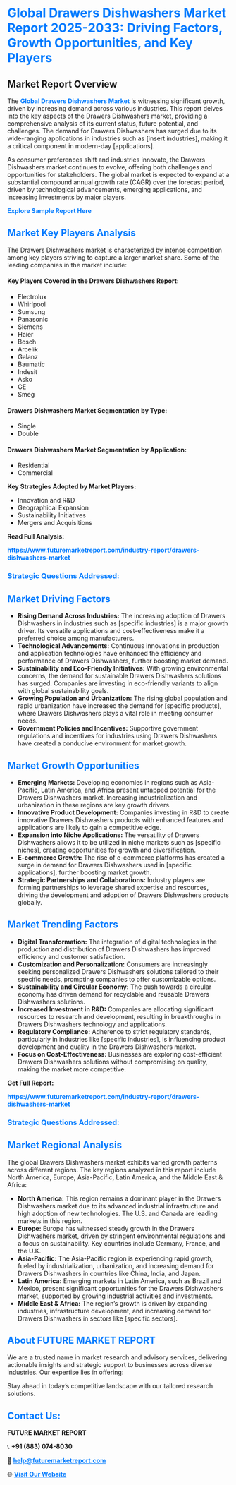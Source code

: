<h1 style="color: #007BFF;">Global Drawers Dishwashers Market Report 2025-2033: Driving Factors, Growth Opportunities, and Key Players</h1>

<section id="overview">
<h2>Market Report Overview</h2>
<p>The <a href="https://www.futuremarketreport.com/industry-report/drawers-dishwashers-market" style="color: #007BFF; text-decoration: none;"><strong>Global Drawers Dishwashers Market</strong></a> is witnessing significant growth, driven by increasing demand across various industries. This report delves into the key aspects of the Drawers Dishwashers market, providing a comprehensive analysis of its current status, future potential, and challenges. The demand for Drawers Dishwashers has surged due to its wide-ranging applications in industries such as [insert industries], making it a critical component in modern-day [applications].</p>
<p>As consumer preferences shift and industries innovate, the Drawers Dishwashers market continues to evolve, offering both challenges and opportunities for stakeholders. The global market is expected to expand at a substantial compound annual growth rate (CAGR) over the forecast period, driven by technological advancements, emerging applications, and increasing investments by major players.</p>
</section>

<section id="overview">
<p><a href="https://www.futuremarketreport.com/request-sample/reportId=40512" style="color: #007BFF; text-decoration: none;"><strong>Explore Sample Report Here</strong></a></p>
</section>

<section id="key-players">
<h2 style="color: #007BFF;">Market Key Players Analysis</h2>
<p>The Drawers Dishwashers market is characterized by intense competition among key players striving to capture a larger market share. Some of the leading companies in the market include:</p>
<h4>Key Players Covered in the Drawers Dishwashers Report:</h4>
<ul><li>Electrolux</li><li>Whirlpool</li><li>Sumsung</li><li>Panasonic</li><li>Siemens</li><li>Haier</li><li>Bosch</li><li>Arcelik</li><li>Galanz</li><li>Baumatic</li><li>Indesit</li><li>Asko</li><li>GE</li><li>Smeg</li></ul>
<h4>Drawers Dishwashers Market Segmentation by Type:</h4>
<ul><li>Single</li><li>Double</li></ul>

<h4>Drawers Dishwashers Market Segmentation by Application:</h4>
<ul><li>Residential</li><li>Commercial</li></ul>
<p><strong>Key Strategies Adopted by Market Players:</strong></p>
<ul>
<li>Innovation and R&D</li>
<li>Geographical Expansion</li>
<li>Sustainability Initiatives</li>
<li>Mergers and Acquisitions</li>
</ul>
</section>

<section>
<p><strong>Read Full Analysis: </strong></p><a href="https://www.futuremarketreport.com/industry-report/drawers-dishwashers-market" style="color: #007BFF; text-decoration: none;"><strong>https://www.futuremarketreport.com/industry-report/drawers-dishwashers-market</strong></a>
<h3 style="color: #007BFF;">Strategic Questions Addressed:</h3>
</section>

<section id="driving-factors">
<h2 style="color: #007BFF;">Market Driving Factors</h2>
<ul>
<li><strong>Rising Demand Across Industries:</strong> The increasing adoption of Drawers Dishwashers in industries such as [specific industries] is a major growth driver. Its versatile applications and cost-effectiveness make it a preferred choice among manufacturers.</li>
<li><strong>Technological Advancements:</strong> Continuous innovations in production and application technologies have enhanced the efficiency and performance of Drawers Dishwashers, further boosting market demand.</li>
<li><strong>Sustainability and Eco-Friendly Initiatives:</strong> With growing environmental concerns, the demand for sustainable Drawers Dishwashers solutions has surged. Companies are investing in eco-friendly variants to align with global sustainability goals.</li>
<li><strong>Growing Population and Urbanization:</strong> The rising global population and rapid urbanization have increased the demand for [specific products], where Drawers Dishwashers plays a vital role in meeting consumer needs.</li>
<li><strong>Government Policies and Incentives:</strong> Supportive government regulations and incentives for industries using Drawers Dishwashers have created a conducive environment for market growth.</li>
</ul>
</section>

<section id="growth-opportunities">
<h2 style="color: #007BFF;">Market Growth Opportunities</h2>
<ul>
<li><strong>Emerging Markets:</strong> Developing economies in regions such as Asia-Pacific, Latin America, and Africa present untapped potential for the Drawers Dishwashers market. Increasing industrialization and urbanization in these regions are key growth drivers.</li>
<li><strong>Innovative Product Development:</strong> Companies investing in R&D to create innovative Drawers Dishwashers products with enhanced features and applications are likely to gain a competitive edge.</li>
<li><strong>Expansion into Niche Applications:</strong> The versatility of Drawers Dishwashers allows it to be utilized in niche markets such as [specific niches], creating opportunities for growth and diversification.</li>
<li><strong>E-commerce Growth:</strong> The rise of e-commerce platforms has created a surge in demand for Drawers Dishwashers used in [specific applications], further boosting market growth.</li>
<li><strong>Strategic Partnerships and Collaborations:</strong> Industry players are forming partnerships to leverage shared expertise and resources, driving the development and adoption of Drawers Dishwashers products globally.</li>
</ul>
</section>

<section id="trending-factors">
<h2 style="color: #007BFF;">Market Trending Factors</h2>
<ul>
<li><strong>Digital Transformation:</strong> The integration of digital technologies in the production and distribution of Drawers Dishwashers has improved efficiency and customer satisfaction.</li>
<li><strong>Customization and Personalization:</strong> Consumers are increasingly seeking personalized Drawers Dishwashers solutions tailored to their specific needs, prompting companies to offer customizable options.</li>
<li><strong>Sustainability and Circular Economy:</strong> The push towards a circular economy has driven demand for recyclable and reusable Drawers Dishwashers solutions.</li>
<li><strong>Increased Investment in R&D:</strong> Companies are allocating significant resources to research and development, resulting in breakthroughs in Drawers Dishwashers technology and applications.</li>
<li><strong>Regulatory Compliance:</strong> Adherence to strict regulatory standards, particularly in industries like [specific industries], is influencing product development and quality in the Drawers Dishwashers market.</li>
<li><strong>Focus on Cost-Effectiveness:</strong> Businesses are exploring cost-efficient Drawers Dishwashers solutions without compromising on quality, making the market more competitive.</li>
</ul>
</section>

<section>
<p><strong>Get Full Report: </strong></p><a href="https://www.futuremarketreport.com/industry-report/drawers-dishwashers-market" style="color: #007BFF; text-decoration: none;"><strong>https://www.futuremarketreport.com/industry-report/drawers-dishwashers-market</strong></a>
<h3 style="color: #007BFF;">Strategic Questions Addressed:</h3>
</section>


<section id="regional-analysis">
<h2 style="color: #007BFF;">Market Regional Analysis</h2>
<p>The global Drawers Dishwashers market exhibits varied growth patterns across different regions. The key regions analyzed in this report include North America, Europe, Asia-Pacific, Latin America, and the Middle East & Africa:</p>
<ul>
<li><strong>North America:</strong> This region remains a dominant player in the Drawers Dishwashers market due to its advanced industrial infrastructure and high adoption of new technologies. The U.S. and Canada are leading markets in this region.</li>
<li><strong>Europe:</strong> Europe has witnessed steady growth in the Drawers Dishwashers market, driven by stringent environmental regulations and a focus on sustainability. Key countries include Germany, France, and the U.K.</li>
<li><strong>Asia-Pacific:</strong> The Asia-Pacific region is experiencing rapid growth, fueled by industrialization, urbanization, and increasing demand for Drawers Dishwashers in countries like China, India, and Japan.</li>
<li><strong>Latin America:</strong> Emerging markets in Latin America, such as Brazil and Mexico, present significant opportunities for the Drawers Dishwashers market, supported by growing industrial activities and investments.</li>
<li><strong>Middle East & Africa:</strong> The region’s growth is driven by expanding industries, infrastructure development, and increasing demand for Drawers Dishwashers in sectors like [specific sectors].</li>
</ul>
</section>

<footer>
<h2 style="color: #007BFF;">About FUTURE MARKET REPORT</h2>
<p>We are a trusted name in market research and advisory services, delivering actionable insights and strategic support to businesses across diverse industries. Our expertise lies in offering:</p>

<p>Stay ahead in today’s competitive landscape with our tailored research solutions.</p>

<h2 style="color: #007BFF;">Contact Us:</h2>
<p><strong>FUTURE MARKET REPORT</strong></p>
<p>📞 <strong>+91 (883) 074-8030</strong></p>
<p>📧 <strong><a href="mailto:help@futuremarketreport.com" style="color: #007BFF;">help@futuremarketreport.com</a></strong></p>
<p>🌐 <strong><a href="https://www.futuremarketreport.com/" style="color: #007BFF;">Visit Our Website</a></strong></p>
</footer>